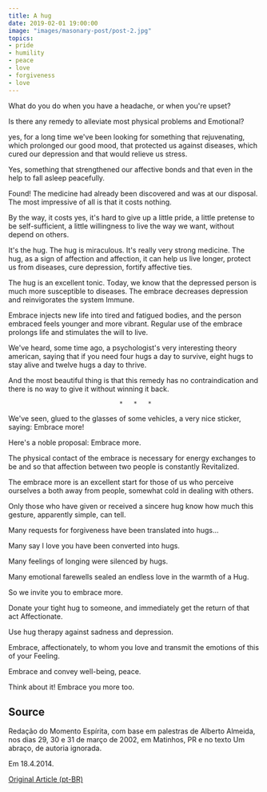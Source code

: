 ```yaml
---
title: A hug
date: 2019-02-01 19:00:00
image: "images/masonary-post/post-2.jpg"
topics: 
- pride
- humility
- peace
- love
- forgiveness
- love
---
```


What do you do when you have a headache, or when you're upset?

Is there any remedy to alleviate most physical problems and
Emotional?

yes, for a long time we've been looking for something that
rejuvenating, which prolonged our good mood, that protected us against
diseases, which cured our depression and that would relieve us stress.

Yes, something that strengthened our affective bonds and that even in the
help to fall asleep peacefully.

Found! The medicine had already been discovered and was at our disposal. The
most impressive of all is that it costs nothing.

By the way, it costs yes, it's hard to give up a little pride, a little pretense
to be self-sufficient, a little willingness to live the way we want, without
depend on others.

It's the hug. The hug is miraculous. It's really very strong medicine. The hug,
as a sign of affection and affection, it can help us live longer,
protect us from diseases, cure depression, fortify affective ties.

The hug is an excellent tonic. Today, we know that the depressed person is much more
susceptible to diseases. The embrace decreases depression and reinvigorates the system
Immune.

Embrace injects new life into tired and fatigued bodies, and the person embraced
feels younger and more vibrant. Regular use of the embrace prolongs life and
stimulates the will to live.

We've heard, some time ago, a psychologist's very interesting theory
american, saying that if you need four hugs a day to survive,
eight hugs to stay alive and twelve hugs a day to thrive.

And the most beautiful thing is that this remedy has no contraindication and there is no way to
give it without winning it back.

                                   *   *   *

We've seen, glued to the glasses of some vehicles, a very nice sticker,
saying: Embrace more!

Here's a noble proposal: Embrace more.

The physical contact of the embrace is necessary for energy exchanges to be
and so that affection between two people is constantly
Revitalized.

The embrace more is an excellent start for those of us who perceive ourselves a
both away from people, somewhat cold in dealing with others.

Only those who have given or received a sincere hug know how much this gesture,
apparently simple, can tell.

Many requests for forgiveness have been translated into hugs...

Many say I love you have been converted into hugs.

Many feelings of longing were silenced by hugs.

Many emotional farewells sealed an endless love in the warmth of a
Hug.

So we invite you to embrace more.

Donate your tight hug to someone, and immediately get the return of that act
Affectionate.

Use hug therapy against sadness and depression.

Embrace, affectionately, to whom you love and transmit the emotions of this of your
Feeling.

Embrace and convey well-being, peace.

Think about it! Embrace you more too.


## Source
Redação do Momento Espírita, com base em palestras
de Alberto Almeida, nos dias 29, 30 e 31 de março
de 2002, em Matinhos, PR e no texto Um abraço, de
autoria ignorada.

Em 18.4.2014.

[Original Article (pt-BR)](http://momento.com.br/pt/ler_texto.php?id=4107)
